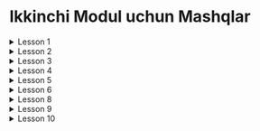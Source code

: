 # Ikkinchi Modul uchun Mashqlar

<details>
    <summary>Lesson 1</summary>
    Mashina classini yarating. Class ishida mashinaga xos xusiyatlari 
    (field) va vazifalarini (method) yarating . Mashina classidan constructor orqali 10 ta object yarating.
</details>

<details>
    <summary>Lesson 2</summary>
    <b>package com.pdp.uz</b> packageda joylashgan 
    Animal nomli class yarating. Va unda Encapsulationni taminlang .
    5ta Telefon objectini yaratib methodlar oqrali consolega chiqaring.
</details>

<details>
<summary> Lesson 3 </summary>

* 1.Mashq Quyidagi nima chiqadi

```java
   public class P {
    int a = 30;
}

public class Q extends P {
    int a = 50;
}

public class Test extends Q {
    public static void main(String[] args) {
        Q q = new Q();
        System.out.println(" Value of a: " + q.a);
        P p = new Q();
        System.out.println("Value of a: " + p.a);
    }
  }
  ```

* 2.Mashq. Consolega nima chiqadi

```java
    public class Baseclass {
    private int x = 30;
    protected int y = 50;

    private void m1() {
        System.out.println("Base class m1 method");
    }

    protected void m2() {
        System.out.println("Base class m2 method");
    }
}

public class Derivedclass extends Baseclass {

}

public class MainClass {
    public static void main(String[] args) {
        Derivedclass d = new Derivedclass();
        d.m2();
        System.out.println("y = " + d.y);
    }
}
  ```

* 3.Mashq. Consolega nima chiqadi

```java
public class Calculation {
    int calArea(int length, int breadth) {
        return (length * breadth);
    }
}

public class Rectangle {
    Calculation cal; // Use of Aggregation.

    int area(int length, int breadth) {
        cal = new Calculation();
        int areaRec = cal.calArea(length, breadth); // code reusability.
        return areaRec;
    }
}

public class Test {
    public static void main(String[] args) {
        Rectangle rec = new Rectangle();
        int result = rec.area(25, 60);
        System.out.println("Area of rectangle: " + result);

    }
}
```

</details>

<details>
<summary>Lesson 4</summary>

* 1.Mashq. Consolega nima chiqadi

```java
public class Lion {
    public Lion() {
        System.out.println("Lion constructor worked");
    }

    private void eat() {
        System.out.println("Lion eats flesh");
    }

    static void live() {
        System.out.println("Lion lives in Jungle");
    }

    public static void main(String[] args) {
        Lion l = new Lion();
        l.eat();
        Lion.live();
    }
}
```

* 2.Mashq. Overloading Consolega nima chiqadi

```java
public class A {
}

public class B extends A {
}

public class C extends B {
}

public class OverLoadingScenarios {
    void m1(A a) {
        System.out.println(" I am in m1-A");
    }

    void m1(B b) {
        System.out.println("I am in m1-B");
    }

    void m1(C c) {
        System.out.println("I am in m1-C");
    }
}

public class OverLoadingTest {
    public static void main(String[] args) {
        OverLoadingScenarios obj = new OverLoadingScenarios();
        A a = new A();
        obj.m1(a);
        B b = new B();
        obj.m1(b);
        C c = new C();
        obj.m1(c);
        B bc = new C();
        obj.m1(bc);
        A ab = new B();
        obj.m1(ab);
    }
}
```

* 3.Mashq. Overriding Consolega nima chiqadi

```java
public class A {
    protected void m1() {
        System.out.println("m1-A");
    }
}

public class B extends A {
    public final void m1() {
        System.out.println("m1-B");
    }

    public static void main(String[] args) {
        B b = new B();
        b.m1();
        A a = new B();
        a.m1();
    }
}
```

</details>

<details>
<summary>Lesson 5</summary>

* 1.Mashq. Absraction. Consolega nima chiqadi

```java
public class VehicleTypes {
    interface Vehicle {
        public int getNoOfWheels();
    }
}

public class Bus implements VehicleTypes.Vehicle {
    public int getNoOfWheels() {
        return 6;
    }
}

public class Car implements VehicleTypes.Vehicle {
    public int getNoOfWheels() {
        return 4;
    }
}

public class Bike implements VehicleTypes.Vehicle {
    public int getNoOfWheels() {
        return 2;
    }
}

public class VehicleTest {
    public static void main(String[] args) {
        Bus b = new Bus();
        System.out.println(b.getNoOfWheels());

        Car c = new Car();
        System.out.println(c.getNoOfWheels());

        Bike bk = new Bike();
        System.out.println(bk.getNoOfWheels());
    }
}
```

* 2.Mashq. Absraction. Consolega nima chiqadi

```java
public class Cube {
    protected interface Number {
        public void calculateCube(int n);
    }
}

public class Five implements Cube.Number {
    public void calculateCube(int n) {
        int cubeN = n * n * n;
        System.out.println("Cube of 5: " + cubeN);
    }
}

public class Ten implements Cube.Number {
    public void calculateCube(int n) {
        int cubeN = n * n * n;
        System.out.println("Cube of 10: " + cubeN);
    }
}

public class CubeTest {
    public static void main(String[] args) {
        Five f = new Five();
        f.calculateCube(5);

        Ten t = new Ten();
        t.calculateCube(10);
    }
}
```

</details>

<details>
<summary>Lesson 6</summary>

* 1.Mashq. Inner Class. Consolega nima chiqadi
```java
public class A {
    class B {
        public void m1() {
            System.out.println("Inner class method");
        }
    }

    void m2() {
        System.out.println("Outer class instance method");
        B b = new B();
        b.m1();
    }

    public static void main(String[] args) {
        A a = new A();
        a.m2();
    }
}
```

* 2.Mashq. Wrapper classes. Consolega nima chiqadi

```java
public class Wrapping {
    public static void main(String[] args) {
        int a = 50;
        Integer i = Integer.valueOf(a); 
        Integer j = a;
        System.out.println(a + " " + i + " " + j);
    }
}
```
* 3.Mashq. Boxing. Consolega nima chiqadi

```java
public class One {
    void m1() {
        System.out.println("m1 method in class One");
    }
}

public class Two extends One {
    void m1() {
        System.out.println("m1 method in class Two");
    }
}

public class Test {
    public static void main(String[] args) {
        One o = (One) new Two();
        o.m1();
    }
}
```
</details>

<details>
<summary>Lesson 8</summary>

* 1.Mashq.Static and Instance Initializer Block. Consolega nima chiqadi
```java
public class MultipleIIB {
    MultipleIIB() {
        System.out.println("0-arg constructor");
    }

    MultipleIIB(int x) {
        System.out.println("1-arg constructor");
    }

    {
        System.out.println(" First IIB");
    }

    {
        System.out.println("Second IIB");
    }

    public static void main(String[] args) {
        new MultipleIIB();
        new MultipleIIB(5);
    }
}
```
* Flower outer class yarating va sealed orqali Flower classiga tegishli qilaslar
   voris ololadigan qilib cheklab qoying 


* 2.Mashq. Non-access modifiers. Consolega nima chiqadi

```java

class Page {
    static int count = 0;
    void myMethod() {
        count++;
        System.out.println(count);
    }
}
class GFG {
    public static void main(String[] args) {
        Page obj1 = new Page();
        obj1.myMethod();
        Page obj2 = new Page();
        obj2.myMethod();
    }
}
```
* 3.Mashq. Non-access modifiers. Code muvaffaqiyat compile boladimi? Agar bo'lmasa xatoni toping.

```java
class SuperClass{
   final void myMethod(){
      System.out.println("method of SuperClass");
   }
}
class SubClass extends SuperClass{
   void myMethod(){
      System.out.println("Overrides SuperClass");
   }
}
class GFG{
   public static void main(String[] args) {
      SubClass obj=new SubClass();
      obj.myMethod();
   }
}
```

</details>

<details>
<summary>Lesson 9</summary>

* O'lchamlarni saqlovchi Size nomli Enum classi yaratilsin.
* Clothes nomli class yarating unda rangi va Size enumini ham saqlang
* Class yaratyapganda asosiy qoidalariga etibor bering
* Clothesdan object yaratib uni qiymatini saqlash uchun var keywordidan foyalaning
</details>

<details>
<summary>Lesson 10</summary>

* Dog class yarating nameini saqlovchi field bilam, va unda 2 ta object yaratib uni Objects classing equals methodi orqali tenglikka tekshiring
* Cat classni yarating UUID saqlovchi id,name fieldlari bilan, buni ham equals methodi orqali tekshiring
* Undan oldin hamma objectni  requireNonNull method orqali tekshiring
* Va har bir field,method,class va package ga documentation yozing va JavaDocni generate qiling
</details>


